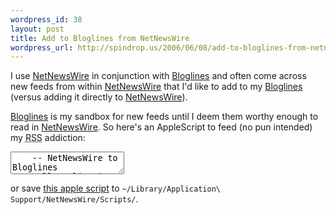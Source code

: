 ```yaml
--- 
wordpress_id: 38
layout: post
title: Add to Bloglines from NetNewsWire
wordpress_url: http://spindrop.us/2006/06/08/add-to-bloglines-from-netnewswire
---
```

I use [NetNewsWire][] in conjunction with [Bloglines][] and often come across new feeds from within [NetNewsWire][] that I'd like to add to my [Bloglines][] (versus adding it directly to [NetNewsWire][]).  

[Bloglines][] is my sandbox for new feeds until I deem them worthy enough to read in [NetNewsWire][].  So here's an AppleScript to feed (no pun intended) my <acronym title="Real Simple Syndication">RSS</acronym> addiction:

<div><textarea name="code" class="Applescript">
	-- NetNewsWire to Bloglines
	tell application "NetNewsWire"
		set u to (URL of selectedHeadline)
	end tell
	tell application "NetNewsWire"
		activate
		open location "http://bloglines.com/sub?submiturl=Subscribe&url=" & u
	end tell
</textarea></div>

or save [this apple script][script] to `~/Library/Application\ Support/NetNewsWire/Scripts/`.

[NetNewsWire]: http://www.newsgator.com/NGOLProduct.aspx?ProdID=NetNewsWire 
[Bloglines]: http://bloglines.com/
[script]: applescript://com.apple.scripteditor?action=append&script=%2D%2D%20NetNewsWire%20to%20Bloglines%0D%0Dtell%20application%20%22NetNewsWire%22%0D%09set%20u%20to%20%28URL%20of%20selectedHeadline%29%0Dend%20tell%0D%0Dtell%20application%20%22NetNewsWire%22%0D%09activate%0D%09open%20location%20%22http%3A%2F%2Fbloglines%2Ecom%2Fsub%3Fsubmiturl%3DSubscribe%26url%3D%22%20%26%20u%0Dend%20tell%0D
